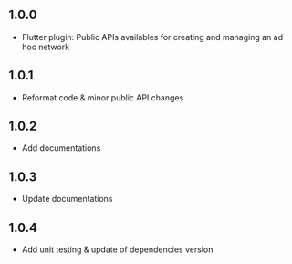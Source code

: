 ## 1.0.0

* Flutter plugin: Public APIs availables for creating and managing an ad hoc network

## 1.0.1

* Reformat code & minor public API changes

## 1.0.2

* Add documentations

## 1.0.3

* Update documentations

## 1.0.4

* Add unit testing & update of dependencies version
